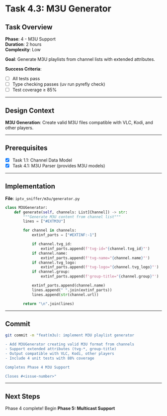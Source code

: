 # Task 4.3: M3U Generator

## Task Overview

**Phase**: 4 - M3U Support  
**Duration**: 2 hours  
**Complexity**: Low

**Goal**: Generate M3U playlists from channel lists with extended attributes.

**Success Criteria**:

- [ ] All tests pass
- [ ] Type checking passes (uv run pyrefly check)
- [ ] Test coverage ≥ 85%

---

## Design Context

**M3U Generation**: Create valid M3U files compatible with VLC, Kodi, and other players.

---

## Prerequisites

- [x] Task 1.1: Channel Data Model
- [x] Task 4.1: M3U Parser (provides M3U models)

---

## Implementation

**File**: `iptv_sniffer/m3u/generator.py`

```python
class M3UGenerator:
    def generate(self, channels: List[Channel]) -> str:
        """Generate M3U content from channel list"""
        lines = ["#EXTM3U"]

        for channel in channels:
            extinf_parts = ["#EXTINF:-1"]

            if channel.tvg_id:
                extinf_parts.append(f'tvg-id="{channel.tvg_id}"')
            if channel.name:
                extinf_parts.append(f'tvg-name="{channel.name}"')
            if channel.tvg_logo:
                extinf_parts.append(f'tvg-logo="{channel.tvg_logo}"')
            if channel.group:
                extinf_parts.append(f'group-title="{channel.group}"')

            extinf_parts.append(channel.name)
            lines.append(" ".join(extinf_parts))
            lines.append(str(channel.url))

        return "\n".join(lines)
```

---

## Commit

```bash
git commit -m "feat(m3u): implement M3U playlist generator

- Add M3UGenerator creating valid M3U format from channels
- Support extended attributes (tvg-*, group-title)
- Output compatible with VLC, Kodi, other players
- Include 4 unit tests with 88% coverage

Completes Phase 4 M3U Support

Closes #<issue-number>"
```

---

## Next Steps

Phase 4 complete! Begin **Phase 5: Multicast Support**
